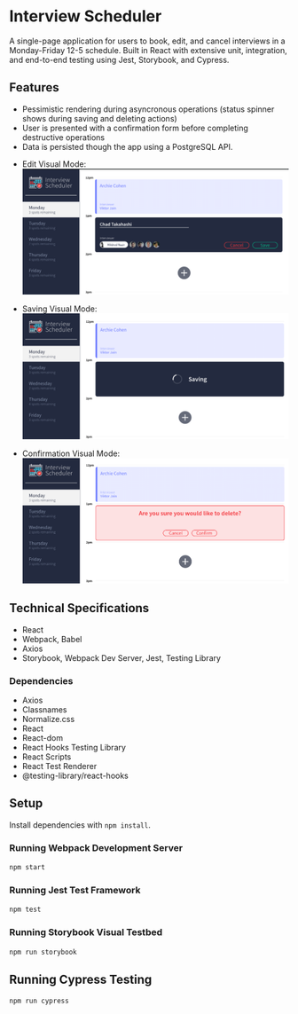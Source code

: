 # Interview Scheduler

A single-page application for users to book, edit, and cancel interviews in a Monday-Friday 12-5 schedule.
Built in React with extensive unit, integration, and end-to-end testing using Jest, Storybook, and Cypress.

## Features
- Pessimistic rendering during asyncronous operations (status spinner shows during saving and deleting actions)
- User is presented with a confirmation form before completing destructive operations
- Data is persisted though the app using a PostgreSQL API. 

* Edit Visual Mode:
!["Screenshot of edit mode"](https://github.com/kelsey-griffin/scheduler/blob/master/docs/edit-appointment.png)

* Saving Visual Mode:
!["Screenshot of saving mode"](https://github.com/kelsey-griffin/scheduler/blob/master/docs/async-saving-message.png)

* Confirmation Visual Mode:
!["Screenshot of delete confirmation"](https://github.com/kelsey-griffin/scheduler/blob/master/docs/confirmation-message.png)


## Technical Specifications
- React
- Webpack, Babel
- Axios
- Storybook, Webpack Dev Server, Jest, Testing Library

### Dependencies
- Axios
- Classnames
- Normalize.css
- React
- React-dom
- React Hooks Testing Library
- React Scripts
- React Test Renderer
- @testing-library/react-hooks

## Setup

Install dependencies with `npm install`.

### Running Webpack Development Server

```sh
npm start
```

### Running Jest Test Framework

```sh
npm test
```

### Running Storybook Visual Testbed

```sh
npm run storybook
```
## Running Cypress Testing

```sh 
npm run cypress
```
